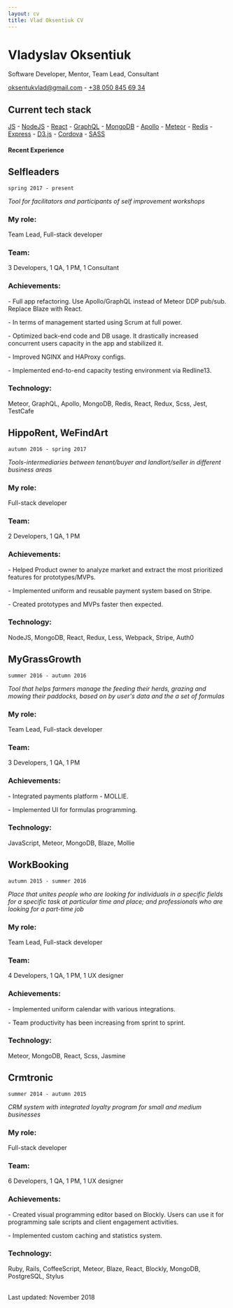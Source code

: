 ```yaml
---
layout: cv
title: Vlad Oksentiuk CV
---
```

# Vladyslav Oksentiuk
Software Developer, Mentor, Team Lead, Consultant

<a href="mailto:oksentukvlad@gmail.com">oksentukvlad@gmail.com</a> - <a href="tel:380508456934">+38 050 845 69 34</a>

## Current tech stack

<div id="webaddress">
  <a href="https://en.wikipedia.org/wiki/JavaScript" target="_blank">JS</a> - 
  <a href="https://nodejs.org/en/" target="_blank">NodeJS</a> - 
  <a href="https://reactjs.org/" target="_blank">React</a> - 
  <a href="https://graphql.org/" target="_blank">GraphQL</a> - 
  <a href="https://www.mongodb.com/" target="_blank">MongoDB</a> - 
  <a href="https://www.apollographql.com/" target="_blank">Apollo</a> - 
  <a href="https://www.meteor.com/" target="_blank">Meteor</a> - 
  <a href="https://redis.io/" target="_blank">Redis</a> - 
  <a href="https://expressjs.com/" target="_blank">Express</a> - 
  <a href="https://d3js.org/" target="_blank">D3.js</a> - 
  <a href="https://cordova.apache.org/" target="_blank">Cordova</a> - 
  <a href="https://sass-lang.com/" target="_blank">SASS</a>
</div>

#### Recent Experience

## Selfleaders
`spring 2017 - present`

*Tool for facilitators and participants of self improvement workshops*

### My role:

Team Lead, Full-stack developer

### Team:

3 Developers, 1 QA, 1 PM, 1 Consultant

### Achievements:

\- Full app refactoring. Use Apollo/GraphQL instead of Meteor DDP pub/sub. Replace Blaze with React.

\- In terms of management started using Scrum at full power.

\- Optimized back-end code and DB usage. It drastically increased concurrent users capacity in the app and stabilized it.

\- Improved NGINX and HAProxy configs.

\- Implemented end-to-end capacity testing environment via Redline13.

### Technology:

Meteor, GraphQL, Apollo, MongoDB, Redis, React, Redux, Scss, Jest, TestCafe

## HippoRent, WeFindArt
`autumn 2016 - spring 2017`

*Tools-intermediaries between tenant/buyer and landlort/seller in different business areas*

### My role:

Full-stack developer

### Team:

2 Developers, 1 QA, 1 PM

### Achievements:

\- Helped Product owner to analyze market and extract the most prioritized features for prototypes/MVPs.

\- Implemented uniform and reusable payment system based on Stripe.

\- Created prototypes and MVPs faster then expected.

### Technology:

NodeJS, MongoDB, React, Redux, Less, Webpack, Stripe, Auth0

## MyGrassGrowth
`summer 2016 - autumn 2016`

*Tool that helps farmers manage the feeding their herds, grazing and mowing their paddocks, based on by user's data and the a set of formulas*

### My role:

Team Lead, Full-stack developer

### Team:

3 Developers, 1 QA, 1 PM

### Achievements:

\- Integrated payments platform - MOLLIE.

\- Implemented UI for formulas programming.

### Technology:

JavaScript, Meteor, MongoDB, Blaze, Mollie

## WorkBooking
`autumn 2015 - summer 2016`

*Place that unites people who are looking for individuals in a specific fields for a specific task at particular time and place; and professionals who are looking for a part-time job*

### My role:

Team Lead, Full-stack developer

### Team:

4 Developers, 1 QA, 1 PM, 1 UX designer

### Achievements:

\- Implemented uniform calendar with various integrations.

\- Team productivity has been increasing from sprint to sprint.

### Technology:

Meteor, MongoDB, React, Scss, Jasmine

## Crmtronic
`summer 2014 - autumn 2015`

*CRM system with integrated loyalty program for small and medium businesses*

### My role:

Full-stack developer

### Team:

6 Developers, 1 QA, 1 PM, 1 UX designer

### Achievements:

\- Created visual programming editor based on Blockly. Users can use it for programming sale scripts and client engagement activities.

\- Implemented custom caching and statistics system.

### Technology:

Ruby, Rails, CoffeeScript, Meteor, Blaze, React, Blockly, MongoDB, PostgreSQL, Stylus

<br/>Last updated: November 2018<br/><br/>
